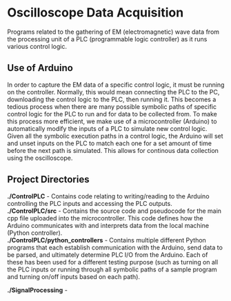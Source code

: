 # Oscilloscope Data Acquisition
Programs related to the gathering of EM (electromagnetic) wave data from the processing unit of a PLC (programmable logic controller) as it runs various control logic.

## Use of Arduino
In order to capture the EM data of a specific control logic, it must be running on the controller. Normally, this would mean connecting the PLC to the PC, downloading the control logic to the PLC, then running it. This becomes a tedious process when there are many possible symbolic paths of specific control logic for the PLC to run and for data to be collected from. To make this process more efficient, we make use of a microcontroller (Arduino) to automatically modify the inputs of a PLC to simulate new control logic. Given all the symbolic execution paths in a control logic, the Arduino will set and unset inputs on the PLC to match each one for a set amount of time before the next path is simulated. This allows for continous data collection using the oscilloscope.  
## Project Directories
**./ControlPLC** - Contains code relating to writing/reading to the Arduino controlling the PLC inputs and accessing the PLC outputs.  
**./ControlPLC/src** - Contains the source code and pseudocode for the main cpp file uploaded into the microcontroller. This code defines how the Arduino communicates with and interprets data from the local machine (Python controller).  
**./ControlPLC/python_controllers** - Contains multiple different Python programs that each establish communication with the Arduino, send data to be parsed, and ultimately determine PLC I/O from the Arduino. Each of these has been used for a different testing purpose (such as turning on all the PLC inputs or running through all symbolic paths of a sample program and turning on/off inputs based on each path).  

**./SignalProcessing** - 

